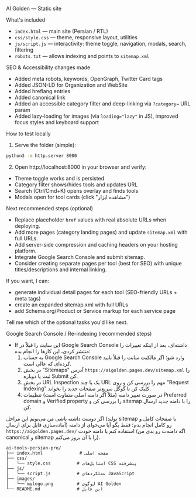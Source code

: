 AI Golden — Static site

What's included
- `index.html` — main site (Persian / RTL)
- `css/style.css` — theme, responsive layout, utilities
- `js/script.js` — interactivity: theme toggle, navigation, modals, search, filtering
- `robots.txt` — allows indexing and points to `sitemap.xml`

SEO & Accessibility changes made
- Added meta robots, keywords, OpenGraph, Twitter Card tags
- Added JSON-LD for Organization and WebSite
- Added hreflang entries
- Added canonical link
- Added an accessible category filter and deep-linking via `?category=` URL param
- Added lazy-loading for images (via `loading="lazy"` in JS), improved focus styles and keyboard support

How to test locally
1. Serve the folder (simple):

```bash
python3 -m http.server 8000
```

2. Open http://localhost:8000 in your browser and verify:
- Theme toggle works and is persisted
- Category filter shows/hides tools and updates URL
- Search (Ctrl/Cmd+K) opens overlay and finds tools
- Modals open for tool cards (click "مشاهده ابزار")

Next recommended steps (optional)
- Replace placeholder `href` values with real absolute URLs when deploying.
- Add more pages (category landing pages) and update `sitemap.xml` with full URLs.
- Add server-side compression and caching headers on your hosting platform.
- Integrate Google Search Console and submit sitemap.
- Consider creating separate pages per tool (best for SEO) with unique titles/descriptions and internal linking.

If you want, I can:
- generate individual detail pages for each tool (SEO-friendly URLs + meta tags)
- create an expanded sitemap.xml with full URLs
- add Schema.org/Product or Service markup for each service page

Tell me which of the optional tasks you'd like next.

Google Search Console / Re-indexing (recommended steps)
- If این سایت را قبلاً در Google Search Console داشته‌ای، بعد از اینکه تغییرات را منتشر کردی، این کارها را انجام بده:
	1) به حساب Google Search Console وارد شو؛ اگر مالکیت سایت را قبلاً تایید کرده‌ای که عالی است.
	2) در بخش "Sitemaps" آدرس `https://aigolden.pages.dev/sitemap.xml` را ثبت یا دوباره Submit کن.
	3) در بخش URL Inspection یک یا چند URL مهم را بررسی کن و روی "Request Indexing" کلیک کن تا گوگل سریع‌تر صفحات جدید را بخواند.
	4) در صورت تغییر دامنه (مثلاً اگر دامنه اصلی متفاوت است) تنظیمات Preferred domain و Verified property را بررسی کن و sitemap را با دامنه جدید ارسال کن.

اگر دوست داشته باشی من می‌تونم این مراحل (تولید sitemap با صفحات کامل و آماده‌سازی فایل برای ارسال) رو کامل انجام بدم؛ فقط بگو آیا می‌خوای از دامنه `https://aigolden.pages.dev/` استفاده کنم یا دامنه خودت (اگه دامنه‌ت رو بدی من canonical و sitemap را با آن بروز می‌کنم).

```
ai-tools-persian-pro/
├── index.html              # صفحه اصلی
├── css/
│   └── style.css          # استایل‌های CSS پیشرفته
├── js/
│   └── script.js          # عملکردهای JavaScript
├── images/
│   └── mylogo.png         # لوگوی AI Golden
└── README.md              # این فایل
```
